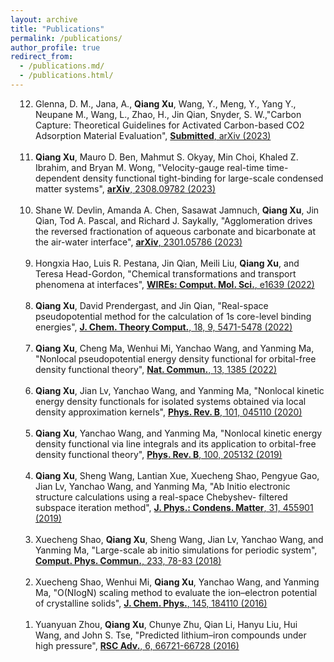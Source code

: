 ```yaml
---
layout: archive
title: "Publications"
permalink: /publications/
author_profile: true
redirect_from:
  - /publications.md/
  - /publications.html/
---
```

<html xmlns="http://www.w3.org/1999/xhtml"><head><meta http-equiv="Content-Type" content="text/html; charset=UTF-8">

<meta http-equiv="pragma" content="no-cache">
<meta http-equiv="Cache-Control" content="no-cache, must-revalidate">
<meta http-equiv="expires" content="0">

</head>

<body>


<a name="top"></a>




<div id="publists" class="en_pub">


<ol style="padding-left: 40px;" reversed="" start="12">
<!--2023-->
<li>Glenna, D. M., Jana, A., <b>Qiang Xu</b>, Wang, Y., Meng, Y., Yang Y., Neupane M., Wang, L., Zhao, H., Jin Qian, Snyder, S. W.,"Carbon Capture: Theoretical Guidelines for Activated Carbon-based CO2 Adsorption Material Evaluation",  
<a href="https://link.springer.com/article/10.1007/s11467-023-1276-4" target="_blank"><b>Submitted</b>, arXiv (2023)</a>
</li><br>

<li><b>Qiang Xu</b>, Mauro D. Ben, Mahmut S. Okyay, Min Choi, Khaled Z. Ibrahim, and Bryan M. Wong, "Velocity-gauge real-time time-dependent density functional tight-binding for large-scale condensed matter systems",  
<a href="https://doi.org/10.48550/arXiv.2308.09782)" target="_blank"><b>arXiv</b>, 2308.09782 (2023)</a>
</li><br>

<li>Shane W. Devlin, Amanda A. Chen, Sasawat Jamnuch, <b>Qiang Xu</b>, Jin Qian, Tod A. Pascal, and Richard J. Saykally, "Agglomeration drives the reversed fractionation of aqueous carbonate and bicarbonate at the air-water interface",
<a href="https://arxiv.org/abs/2301.05786)" target="_blank"><b>arXiv</b>, 2301.05786 (2023)</a>
</li><br>

<!--2022-->
<li>Hongxia Hao, Luis R. Pestana, Jin Qian, Meili Liu, <b>Qiang Xu</b>, and Teresa Head-Gordon, "Chemical transformations and transport phenomena at interfaces",  
<a href="https://doi.org/10.1002/wcms.1639" target="_blank"><b>WIREs: Comput. Mol. Sci.</b>, e1639 (2022)</a>
</li><br>

<li><b>Qiang Xu</b>, David Prendergast, and Jin Qian, "Real-space pseudopotential method for the calculation of 1s core-level binding energies",  
<a href="https://doi.org/10.1021/acs.jctc.2c00474" target="_blank"><b>J. Chem. Theory Comput.</b>, 18, 9, 5471-5478 (2022)</a>
</li><br>

<li><b>Qiang Xu</b>, Cheng Ma, Wenhui Mi, Yanchao Wang, and Yanming Ma, "Nonlocal pseudopotential energy density functional for orbital-free density functional theory",  
<a href="https://doi.org/10.1038/s41467-022-29002-3" target="_blank"><b>Nat. Commun.</b>, 13, 1385 (2022)</a> 
</li><br>

<!--2020-->
<li><b>Qiang Xu</b>, Jian Lv, Yanchao Wang, and Yanming Ma, "Nonlocal kinetic energy density functionals for isolated systems obtained via local density approximation kernels",  
<a href="https://doi.org/10.1103/PhysRevB.101.045110" target="_blank"><b>Phys. Rev. B</b>, 101, 045110 (2020)</a>  
</li><br>

<!--2019-->
<li><b>Qiang Xu</b>, Yanchao Wang, and Yanming Ma, "Nonlocal kinetic energy density functional via line integrals and its application to orbital-free density functional theory",  
<a href="https://doi.org/10.1103/PhysRevB.100.205132" target="_blank"><b>Phys. Rev. B</b>, 100, 205132 (2019)</a>  
</li><br>

<li><b>Qiang Xu</b>, Sheng Wang, Lantian Xue, Xuecheng Shao, Pengyue Gao, Jian Lv, Yanchao Wang, and Yanming Ma, "Ab Initio electronic structure calculations using a real-space Chebyshev- filtered subspace iteration method",  
<a href="https://doi.org/10.1088/1361-648X/ab2a63" target="_blank"><b>J. Phys.: Condens. Matter</b>, 31, 455901 (2019)</a>
</li><br>

<!--2018-->
<li>Xuecheng Shao, <b>Qiang Xu</b>, Sheng Wang, Jian Lv, Yanchao Wang, and Yanming Ma, "Large-scale ab initio simulations for periodic system",  
<a href="https://doi.org/10.1016/j.cpc.2018.07.009"  target="_blank"><b>Comput. Phys. Commun.</b>, 233, 78-83 (2018)</a>
</li><br>

<!--2016-->
<li>Xuecheng Shao, Wenhui Mi, <b>Qiang Xu</b>, Yanchao Wang, and Yanming Ma, "O(NIogN) scaling method to evaluate the ion–electron potential of crystalline solids",  
<a href="https://doi.org/10.1063/1.4967319"  target="_blank"><b>J. Chem. Phys.</b>, 145, 184110 (2016)</a>
</li><br>


<li>Yuanyuan Zhou, <b>Qiang Xu</b>, Chunye Zhu, Qian Li, Hanyu Liu, Hui Wang, and John S. Tse, "Predicted lithium–iron compounds under high pressure",  
<a href="https://doi.org/10.1039/C6RA11064A"  target="_blank"><b>RSC Adv.</b>, 6, 66721-66728 (2016)</a>
</li><br>

</ol>



</div>


</body></html>


